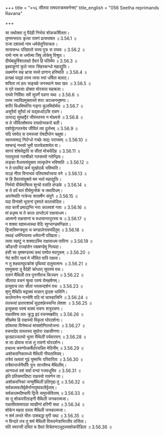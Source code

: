 +++
title = "०५६ सीतया रामपराक्रमवर्णनम्"
title_english = "056 Seetha reprimands Ravana"

+++

सा तथोक्ता तु वैदेही निर्भया शोककर्शितता।  
तृणमन्तरतः कृत्वा रावणं प्रत्यभाषत ॥ 3.56.1 ॥   
राजा दशरथो नाम धर्मसेतुरिवाचलः।  
सत्यसन्धः परिज्ञातो यस्य पुत्रः स राघवः ॥ 3.56.2 ॥   
रामो नाम स धर्मात्मा त्रिषु लोकेषु विश्रुतः।  
दीर्घबाहुर्विशालाक्षो दैवतं हि पतिर्मम ॥ 3.56.3 ॥   
इक्ष्वाकूणां कुले जातः सिंहस्कन्धो महाद्युतिः।  
लक्ष्मणेन सह भ्रात्रा यस्ते प्राणान् हरिष्यति ॥ 3.56.4 ॥   
प्रत्यक्षं यद्यहं तस्य त्वया स्यां धर्षिता बलात्।  
शयिता त्वं हतः सङ्ख्ये जनस्थाने यथा खरः ॥ 3.56.5 ॥   
य एते राक्षसाः प्रोक्ता घोररूपा महाबलाः।  
राघवे निर्विषाः सर्वे सुपर्णे पन्नगा यथा ॥ 3.56.6 ॥   
तस्य ज्याविप्रमुक्तास्ते शराः काञ्चनभूषणाः।  
शरीरं विधमिष्यन्ति गङ्गा कूलमिवोर्मयः ॥ 3.56.7 ॥   
असुरैर्वा सुरैर्वा त्वं यद्यवध्योऽसि रावण।  
उत्पाद्य सुमहद्वैरं जीवंस्तस्य न मोक्ष्यसे ॥ 3.56.8 ॥   
स ते जीवितशेषस्य राघवोन्तकरो बली।  
पशोर्यूपगतस्येव जीवितं तव दुर्लभम् ॥ 3.56.9 ॥   
यदि पश्येत् स रामस्त्वां रोषदीप्तेन चक्षुषा।  
रक्षस्त्वमद्य निर्दग्धो गच्छेः सद्यः पराभवम् ॥ 3.56.10 ॥   
यश्चन्द्रं नभसो भूमौ पातयेन्नाशयेत वा।  
सागरं शोषयेद्वापि स सीतां मोचयेदिह ॥ 3.56.11 ॥   
गतायुस्त्वं गतश्रीको गतसत्त्वो गतेन्द्रियः।  
लङ्का वैधव्यसंयुक्ता त्वत्कृतेन भविष्यति ॥ 3.56.12 ॥   
न ते पापमिदं कर्म सुखोदर्कं भविष्यति।  
याऽहं नीता विनाभावं पतिपार्श्वात्त्वया वने ॥ 3.56.13 ॥   
स हि दैवतसंयुक्तो मम भर्ता महाद्युतिः।  
निर्भयो वीर्यमाश्रित्य शून्यो वसति दण्डके ॥ 3.56.14 ॥   
स ते दर्पं बलं वीर्यमुत्सेकं च तथाविधम्।  
अपनेष्यति गात्रेभ्यः शरवर्षेण संयुगे ॥ 3.56.15 ॥   
यदा विनाशो भूतानां दृश्यते कालचोदितः।  
तदा कार्ये प्रमाद्यन्ति नराः कालवशं गताः ॥ 3.56.16 ॥   
मां प्रधृष्य स ते कालः प्राप्तोऽयं राक्षसाधम।  
आत्मनो राक्षसानां च वधायान्तःपुरस्य च ॥ 3.56.17 ॥   
न शक्या यज्ञमध्यस्था वेदिः स्रुग्भाण्डमण्डिता।  
द्विजातिमन्त्रपूता च चण्डालेनावमर्दितुम् ॥ 3.56.18 ॥   
तथाहं धर्मनित्यस्य धर्मपत्नी पतिव्रता।  
त्वया स्प्रष्टुं न शक्याऽस्मि राक्षसाधम पापिना ॥ 3.56.19 ॥   
क्रीडन्ती राजहंसेन पद्मषण्डेषु नित्यदा।  
हंसी सा तृमषण्डस्थं कथं पश्येत मदगुकम् ॥ 3.56.20 ॥   
नेदं शरीरं रक्ष्यं मे जीवितं वापि राक्षस।  
न तु शक्ष्याम्युपक्रोशं पृथिव्यां दातुमात्मनः ॥ 3.56.21 ॥   
एवमुक्त्वा तु वैदेही क्रोधात् सुपरुषं वचः।  
रावणं मैथिली तत्र पुनर्नोवाच किञ्चन ॥ 3.56.22 ॥   
सीताया वचनं श्रुत्वा परुषं रोमहर्षणम्।  
प्रत्युवाच ततः सीतां भयसन्दर्शनं वचः ॥ 3.56.23 ॥   
शृणु मैथिलि मद्वाक्यं मासान् द्वादश भामिनि।  
कालेनानेन नाभ्येषि यदि मां चारुहासिनि ॥ 3.56.24 ॥   
ततस्त्वां प्रातराशार्थं सूदाश्छेत्स्यन्ति लेशशः ॥ 3.56.25 ॥   
इत्युक्त्वा परुषं वाक्यं रावणः शत्रुरावणः।  
राक्षसीश्च ततः क्रुद्ध इदं वचनमब्रवीत् ॥ 3.56.26 ॥   
शीघ्रमेव हि राक्षस्यो विकृता घोरदर्शनाः।  
दर्पमस्या विनेष्यध्वं मांसशोणितभोजनाः ॥ 3.56.27 ॥   
वचनादेव तास्तस्य सुघोरा राक्षसीगणाः।  
कृतप्राञ्जलयो भूत्वा मैथिलीं पर्यवारयन् ॥ 3.56.28 ॥   
स ताः प्रोवाच राजा तु रावणो घोरदर्शनः।  
प्रचाल्य चरुणोत्कर्षैर्दारयन्निव मेदिनीम् ॥ 3.56.29 ॥   
अशोकवनिकामध्ये मैथिली नीयतामियम्।  
तत्रेयं रक्ष्यतां गूढं युष्माभिः परिवारिता ॥ 3.56.30 ॥   
तत्रैवान्तर्जनैर्घोरैः पुनः सान्त्वैश्च मैथिलीम्।  
आनयध्वं वशं सर्वा वन्यां गजवधूमिव ॥ 3.56.31 ॥   
इति प्रतिसमादिष्टा राक्षस्यो रावणेन ताः।  
अशोकवनिकां जग्मुर्मैथिलीं प्रतिगृह्य तु ॥ 3.56.32 ॥   
सर्वकामफलैर्वृक्षैर्नानापुष्पफलैर्वृताम्।  
सर्वकालमदैश्चापि द्विजैः समुपसेविताम् ॥ 3.56.33 ॥   
सा तु शोकपरीताङ्गी मैथिली जनकात्मजा।  
राक्षसीवशमापन्ना व्याघ्रीणां हरिणी यथा ॥ 3.56.34 ॥   
शोकेन महता ग्रस्ता मैथिली जनकात्मजा।  
न शर्म लभते भीरुः पाशबद्धा मृगी यथा ॥ 3.56.35 ॥   
न विन्दते तत्र तु शर्म मैथिली विरूपनेत्राभिरतीव तर्जिता।  
पतिं स्मरन्ती दयितं च दैवतं विचेतनाऽभूद्भयशोकपीडिता ॥ 3.56.36 ॥   

